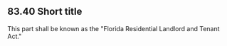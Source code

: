 ## 83.40 Short title
This part shall be known as the "Florida Residential Landlord and Tenant Act." 